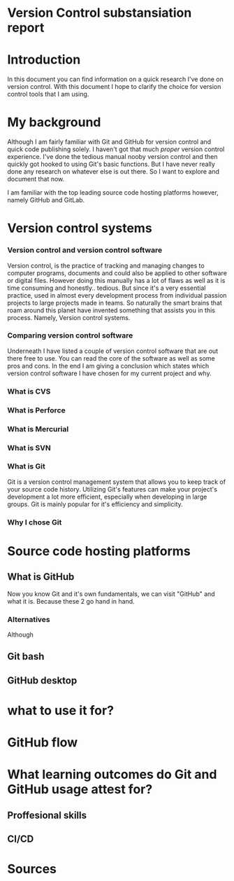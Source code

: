 # Version Control substansiation report

# Introduction

In this document you can find information on a quick research I've done on version control. With this document I hope to clarify the choice for version control tools that I am using. 

# My background

Although I am fairly familiar with Git and GitHub for version control and quick code publishing solely. I haven't got that much *proper* version control experience. I've done the tedious manual nooby version control and then quickly got hooked to using Git's basic functions. But I have never really done any research on whatever else is out there. So I want to explore and document that now. 

I am familiar with the top leading source code hosting platforms however, namely GitHub and GitLab.

# Version control systems

### **Version control and version control software**
Version control, is the practice of tracking and managing changes to computer programs, documents and could also be applied to other software or digital files.
However doing this manually has a lot of flaws as well as it is time consuming and honestly.. tedious. But since it's a very essential practice, used in almost every development process from individual passion projects to large projects made in teams. So naturally the smart brains that roam around this planet have invented something that assists you in this process. Namely, Version control systems. 

### **Comparing version control software**
Underneath I have listed a couple of version control software that are out there free to use. You can read the core of the software as well as some pros and cons. In the end I am giving a conclusion which states which version control software I have chosen for my current project and why.

### **What is CVS**

### **What is Perforce**

### **What is Mercurial**

### **What is SVN**

### **What is Git**
Git is a version control management system that allows you to keep track of your source code history. Utilizing Git's features can make your project's development a lot more efficient, especially when developing in large groups. Git is mainly popular for it's efficiency and simplicity. 

### **Why I chose Git**



# Source code hosting platforms

## What is GitHub
Now you know Git and it's own fundamentals, we can visit "GitHub" and what it is. Because these 2 go hand in hand.

### Alternatives
Although 
## Git bash
## GitHub desktop
# what to use it for?
# GitHub flow
# What learning outcomes do Git and GitHub usage attest for?
## Proffesional  skills
## CI/CD
## 
# Sources
